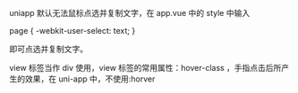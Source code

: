 uniapp 默认无法鼠标点选并复制文字，在 app.vue 中的 style 中输入

page {
-webkit-user-select: text;
}

即可点选并复制文字。

view 标签当作 div 使用，view 标签的常用属性：hover-class ，手指点击后所产生的效果，在 uni-app 中，不使用:horver
